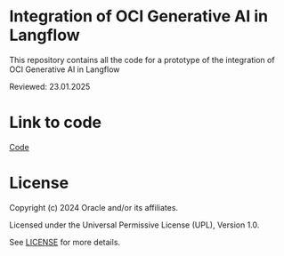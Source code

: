 # Integration of OCI Generative AI in Langflow

This repository contains all the code for a prototype of the integration of OCI Generative AI in Langflow

Reviewed: 23.01.2025
 
# **Link to code**
   [Code](https://github.com/luigisaetta/oci_langflow/tree/main)

# License
 
Copyright (c) 2024 Oracle and/or its affiliates.
 
Licensed under the Universal Permissive License (UPL), Version 1.0.
 
See [LICENSE](https://github.com/oracle-devrel/technology-engineering/blob/main/LICENSE) for more details.
